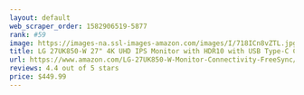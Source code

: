 ```yaml
---
layout: default 
﻿web_scraper_order: 1582906519-5877
rank: #59
image: https://images-na.ssl-images-amazon.com/images/I/718ICn8vZTL.jpg
title: LG 27UK850-W 27" 4K UHD IPS Monitor with HDR10 with USB Type-C Connectivity and…
url: https://www.amazon.com/LG-27UK850-W-Monitor-Connectivity-FreeSync/dp/B078GVTD9N/ref=zg_mw_pc_59?_encoding=UTF8&psc=1&refRID=EM7YADC22S0GE9S6JC4D
reviews: 4.4 out of 5 stars
price: $449.99 
---
```

